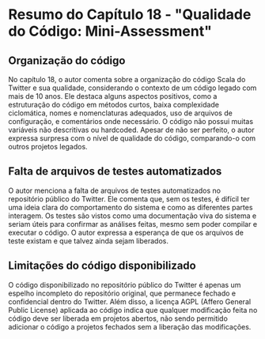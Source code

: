 # Resumo do Capítulo 18 - "Qualidade do Código: Mini-Assessment"

## Organização do código
No capítulo 18, o autor comenta sobre a organização do código Scala do Twitter e sua qualidade, considerando o contexto de um código legado com mais de 10 anos. Ele destaca alguns aspectos positivos, como a estruturação do código em métodos curtos, baixa complexidade ciclomática, nomes e nomenclaturas adequados, uso de arquivos de configuração, e comentários onde necessário. O código não possui muitas variáveis não descritivas ou hardcoded. Apesar de não ser perfeito, o autor expressa surpresa com o nível de qualidade do código, comparando-o com outros projetos legados.

## Falta de arquivos de testes automatizados
O autor menciona a falta de arquivos de testes automatizados no repositório público do Twitter. Ele comenta que, sem os testes, é difícil ter uma ideia clara do comportamento do sistema e como as diferentes partes interagem. Os testes são vistos como uma documentação viva do sistema e seriam úteis para confirmar as análises feitas, mesmo sem poder compilar e executar o código. O autor expressa a esperança de que os arquivos de teste existam e que talvez ainda sejam liberados.

## Limitações do código disponibilizado
O código disponibilizado no repositório público do Twitter é apenas um espelho incompleto do repositório original, que permanece fechado e confidencial dentro do Twitter. Além disso, a licença AGPL (Affero General Public License) aplicada ao código indica que qualquer modificação feita no código deve ser liberada em projetos abertos, não sendo permitido adicionar o código a projetos fechados sem a liberação das modificações.